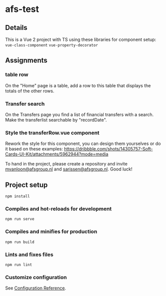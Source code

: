 # afs-test

## Details

This is a Vue 2 project with TS using these libraries for component setup:
```vue-class-component```
```vue-property-decorator```

## Assignments

### table row
On the "Home" page is a table, add a row to this table that displays the totals of the other rows.

### Transfer search
On the Transfers page you find a list of financial transfers with a search. Make the transferlist searchable by "recordDate".

### Style the transferRow.vue component
Rework the style for this component, you can design them yourselves or do it based on these 
examples: https://dribbble.com/shots/14305757-Soft-Cards-UI-Kit/attachments/5962944?mode=media 


To hand in the project, please create a repository and invite mvanloon@afsgroup.nl and sarissen@afsgroup.nl.
Good luck!


## Project setup
```
npm install
```

### Compiles and hot-reloads for development
```
npm run serve
```

### Compiles and minifies for production
```
npm run build
```

### Lints and fixes files
```
npm run lint
```

### Customize configuration
See [Configuration Reference](https://cli.vuejs.org/config/).
